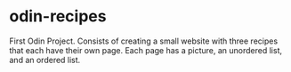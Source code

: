# odin-recipes
First Odin Project.
Consists of creating a small website with three recipes that each have their own page. Each page has a picture, an unordered list, and an ordered list.